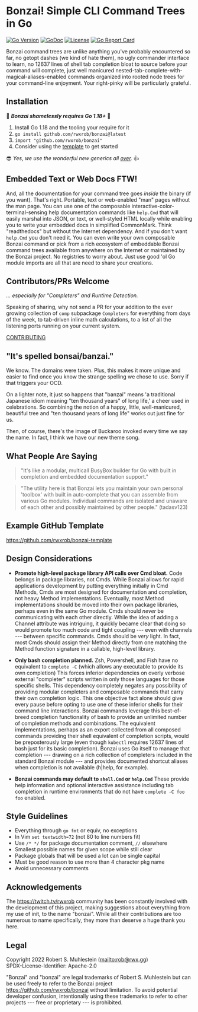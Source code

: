 # Bonzai! Simple CLI Command Trees in Go

[![Go Version](https://img.shields.io/github/go-mod/go-version/rwxrob/bonzai)](https://tip.golang.org/doc/go1.18)
[![GoDoc](https://godoc.org/github.com/rwxrob/bonzai?status.svg)](https://godoc.org/github.com/rwxrob/bonzai)
[![License](https://img.shields.io/badge/license-Apache2-brightgreen.svg)](LICENSE)
[![Go Report
Card](https://goreportcard.com/badge/github.com/rwxrob/bonzai)](https://goreportcard.com/report/github.com/rwxrob/bonzai)

Bonzai command trees are unlike anything you've probably encountered so
far, no getopt dashes (we kind of hate them), no ugly commander
interface to learn, no 12637 lines of shell tab completion bloat to
source before your command will complete, just well manicured
nested-tab-complete-with-magical-aliases-enabled commands organized into
rooted node trees for your command-line enjoyment. Your right-pinky will
be particularly grateful.

## Installation

🎉 ***Bonzai shamelessly requires Go 1.18+*** 💋

1. Install Go 1.18 and the tooling your require for it
1. `go install github.com/rwxrob/bonzai@latest` 
1. `import "github.com/rwxrob/bonzai"`
1. Consider using the [template][] to get started

[template]: <https://github.com/rwxrob/bonzai-template>

😎 *Yes, we use the wonderful new generics all [over](fn).* 👍

## Embedded Text or Web Docs FTW!

And, all the documentation for your command tree goes *inside* the
binary (if you want). That's right. Portable, text or web-enabled "man"
pages without the man page. You can use one of the composable
interactive-color-terminal-sensing help documentation commands like
`help.Cmd` that will easily marshal into JSON, or text, or well-styled
HTML locally while enabling you to write your embedded docs in
simplified CommonMark. Think "readthedocs" but without the Internet
dependency. And if you don't want `help.Cmd` you don't need it. You can
even write your own composable Bonzai command or pick from a rich
ecosystem of embeddable Bonzai command trees available from anywhere on
the Internet or maintained by the Bonzai project. No registries to worry
about. Just use good 'ol Go module imports are all that are need to
share your creations.

## Contributors/PRs Welcome

*... especially for "Completers" and Runtime Detection.*

Speaking of sharing, why not send a PR for your addition to the ever
growing collection of `comp` subpackage `Completers` for everything from
days of the week, to tab-driven inline math calculations, to a list of
all the listening ports running on your current system.

[CONTRIBUTING](CONTRIBUTING)

## "It's spelled bonsai/banzai."

We know. The domains were taken. Plus, this makes it more unique and
easier to find once you know the strange spelling we chose to use. Sorry
if that triggers your OCD.

On a lighter note, it just so happens that "banzai" means 'a traditional
Japanese idiom meaning "ten thousand years" of long life,' a cheer used
in celebrations. So combining the notion of a happy, little,
well-manicured, beautiful tree and "ten thousand years of long life"
works out just fine for us.

Then, of course, there's the image of Buckaroo invoked every time we say
the name. In fact, I think we have our new theme song.

## What People Are Saying

> "It's like a modular, multicall BusyBox builder for Go with built in
> completion and embedded documentation support."

> "The utility here is that Bonzai lets you maintain your own personal
> 'toolbox' with built in auto-complete that you can assemble from
> various Go modules. Individual commands are isolated and unaware of
> each other and possibly maintained by other people." (tadasv123)

## Example GitHub Template

<https://github.com/rwxrob/bonzai-template>

## Design Considerations

* **Promote high-level package library API calls over Cmd bloat.** Code
  belongs in package libraries, not Cmds. While Bonzai allows for rapid
  applications development by putting everything initially in Cmd
  Methods, Cmds are most designed for documentation and completion, not
  heavy Method implementations. Eventually, most Method implementations
  should be moved into their own package libraries, perhaps even in the
  same Go module. Cmds should *never* be communicating with each other
  directly. While the idea of adding a Channel attribute was intriguing,
  it quickly became clear that doing so would promote too much code and
  tight coupling --- even with channels --- between specific commands.
  Cmds should be *very* light. In fact, most Cmds should assign their
  Method directly from one matching the Method function signature in a
  callable, high-level library.

* **Only bash completion planned.** Zsh, Powershell, and Fish have no
  equivalent to `complete -C` (which allows any executable to provide
  its own completion) This forces inferior dependencies on overly verbose
  external "completer" scripts written in only those languages for
  those specific shells. This dependency completely negates any
  possibility of providing modular completers and composable commands
  that carry their own completion logic. This one objective fact alone
  should give every pause before opting to use one of these inferior
  shells for their command line interactions. Bonzai commands leverage
  this best-of-breed completion functionality of bash to provide an
  unlimited number of completion methods and combinations. The
  equivalent implementations, perhaps as an export collected from all
  composed commands providing their shell equivalent of completion
  scripts, would be preposterously large (even though `kubectl` requires
  12637 lines of bash just for its basic completion). Bonzai uses Go
  itself to manage that completion --- drawing on a rich collection of
  completers included in the standard Bonzai module --- and provides
  documented shortcut aliases when completion is not available (h|help,
  for example). 

* **Bonzai commands may default to `shell.Cmd` or `help.Cmd`** These
  provide help information and optional interactive assistance
  including tab completion in runtime environments that do not have
  `complete -C foo foo` enabled. 

## Style Guidelines

* Everything through `go fmt` or equiv, no exceptions
* In Vim `set textwidth=72` (not 80 to line numbers fit)
* Use `/* */` for package documentation comment, `//` elsewhere
* Smallest possible names for given scope while still clear
* Package globals that will be used a lot can be single capital
* Must be good reason to use more than 4 character pkg name
* Avoid unnecessary comments

## Acknowledgements

The <https://twitch.tv/rwxrob> community has been constantly involved
with the development of this project, making suggestions about
everything from my use of init, to the name "bonzai". While all their
contributions are too numerous to name specifically, they 
more than deserve a huge thank you here.

## Legal 

Copyright 2022 Robert S. Muhlestein (<mailto:rob@rwx.gg>)  
SPDX-License-Identifier: Apache-2.0

"Bonzai" and "bonzai" are legal trademarks of Robert S. Muhlestein but
can be used freely to refer to the Bonzai project
<https://github.com/rwxrob/bonzai> without limitation. To avoid
potential developer confusion, intentionally using these trademarks to
refer to other projects --- free or proprietary --- is prohibited.
